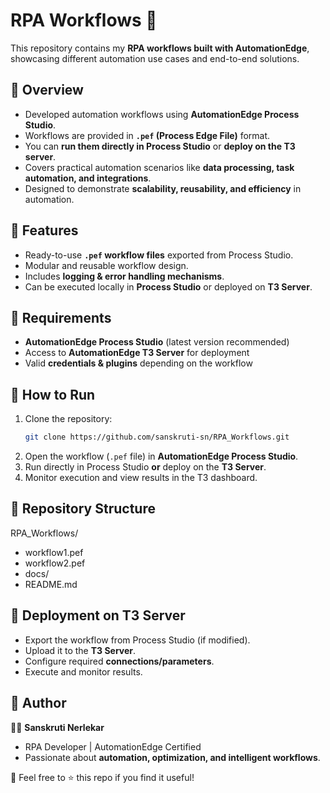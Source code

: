 
# RPA Workflows 🚀  

This repository contains my **RPA workflows built with AutomationEdge**, showcasing different automation use cases and end-to-end solutions.  

## 🔹 Overview  
- Developed automation workflows using **AutomationEdge Process Studio**.  
- Workflows are provided in **`.pef` (Process Edge File)** format.  
- You can **run them directly in Process Studio** or **deploy on the T3 server**.  
- Covers practical automation scenarios like **data processing, task automation, and integrations**.  
- Designed to demonstrate **scalability, reusability, and efficiency** in automation.  

## 🔹 Features  
- Ready-to-use **`.pef` workflow files** exported from Process Studio.  
- Modular and reusable workflow design.  
- Includes **logging & error handling mechanisms**.  
- Can be executed locally in **Process Studio** or deployed on **T3 Server**.  

## 🔹 Requirements  
- **AutomationEdge Process Studio** (latest version recommended)  
- Access to **AutomationEdge T3 Server** for deployment  
- Valid **credentials & plugins** depending on the workflow  

## 🔹 How to Run  
1. Clone the repository:  
   ```bash
   git clone https://github.com/sanskruti-sn/RPA_Workflows.git


2. Open the workflow (`.pef` file) in **AutomationEdge Process Studio**.
3. Run directly in Process Studio **or** deploy on the **T3 Server**.
4. Monitor execution and view results in the T3 dashboard.

## 🔹 Repository Structure


RPA_Workflows/
- workflow1.pef       
- workflow2.pef       
- docs/               
- README.md           


## 🔹 Deployment on T3 Server

* Export the workflow from Process Studio (if modified).
* Upload it to the **T3 Server**.
* Configure required **connections/parameters**.
* Execute and monitor results.

## 🔹 Author

👩‍💻 **Sanskruti Nerlekar**

* RPA Developer | AutomationEdge Certified
* Passionate about **automation, optimization, and intelligent workflows**.

📌 Feel free to ⭐ this repo if you find it useful!


